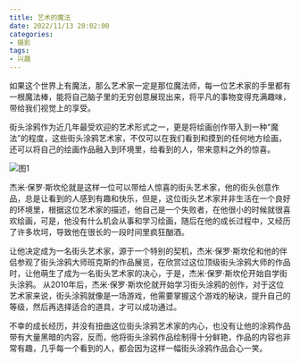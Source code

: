 ```yaml
---
title: 艺术的魔法
date: 2022/11/13 20:02:00
categories:
- 摄影
tags:
- 兴趣
---
```

如果这个世界上有魔法，那么艺术家一定是那位魔法师，每一位艺术家的手里都有一根魔法棒，能将自己脑子里的无穷创意展现出来，将平凡的事物变得充满趣味，带给我们视觉上的享受。

街头涂鸦作为近几年最受欢迎的艺术形式之一，更是将绘画创作带入到一种“魔法”的程度，这些街头涂鸦艺术家，不仅可以在我们看到和摸到的任何地方绘画，还可以将自己的绘画作品融入到环境里，给看到的人，带来意料之外的惊喜。




![图1](https://pics0.baidu.com/feed/77c6a7efce1b9d16d494982f1ef3f5848d5464e1.jpeg@f_auto?token=80fe7ed0d733ebeb5aea0f648f846666)

杰米·保罗·斯坎伦就是这样一位可以带给人惊喜的街头艺术家，他的街头创意作品，总是让看到的人感到有趣和快乐，但是，这位街头艺术家并非生活在一个良好的环境里，根据这位艺术家的描述，他自己是一个失败者，在他很小的时候就很喜欢绘画，可是，他没有什么机会从事和学习绘画，随后在他的成长过程中，又经历了许多坎坷，导致他在很长的一段时间里疯狂酗酒。

让他决定成为一名街头艺术家，源于一个特别的契机，杰米·保罗·斯坎伦和他的伴侣参观了街头涂鸦大师班克斯的作品展览，在欣赏过这位顶级街头涂鸦大师的作品时，让他萌生了成为一名街头艺术家的决心，于是，杰米·保罗·斯坎伦开始自学街头涂鸦。
从2010年后，杰米·保罗·斯坎伦就开始学习街头涂鸦的创作，对于这位艺术家来说，街头涂鸦就像是一场游戏，他需要掌握这个游戏的秘诀，提升自己的等级，然后再选择适合的道具，才可以成功通过。

不幸的成长经历，并没有扭曲这位街头涂鸦艺术家的内心，也没有让他的涂鸦作品带有大量黑暗的内容，反而，他将街头涂鸦作品绘制得十分鲜艳，作品的内容也非常有趣，几乎每一个看到的人，都会因为这样一幅街头涂鸦作品会心一笑。